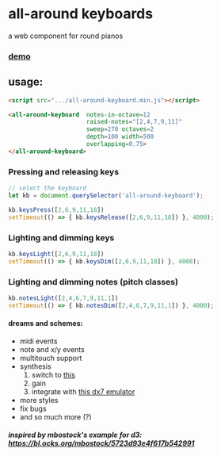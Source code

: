 # all-around keyboards
a web component for round pianos

### [demo](http://micahscopes.github.io/all-around-keyboard)

## usage:
```html
<script src=".../all-around-keyboard.min.js"></script>

<all-around-keyboard  notes-in-octave=12
                      raised-notes="[2,4,7,9,11]"
                      sweep=270 octaves=2
                      depth=100 width=500
                      overlapping=0.75>
</all-around-keyboard>
```

### Pressing and releasing keys
``` javascript
// select the keyboard
let kb = document.querySelector('all-around-keyboard');

kb.keysPress([2,6,9,11,18])
setTimeout(() => { kb.keysRelease([2,6,9,11,18]) }, 4000);
```

### Lighting and dimming keys
``` javascript
kb.keysLight([2,6,9,11,18])
setTimeout(() => { kb.keysDim([2,6,9,11,18]) }, 4000);
```

### Lighting and dimming notes (pitch classes)
``` javascript
kb.notesLight([2,4,6,7,9,11,1])
setTimeout(() => { kb.notesDim([2,4,6,7,9,11,1]) }, 4000);
```

#### dreams and schemes:
- midi events
- note and x/y events
- multitouch support
- synthesis
  1. switch to [this](https://github.com/KatsuomiK/synthesis.js)
  2. gain
  3. integrate with [this dx7 emulator](https://github.com/mmontag/dx7-synth-js)
- more styles
- fix bugs
- and so much more (?)

#### *inspired by mbostock's example for d3: https://bl.ocks.org/mbostock/5723d93e4f617b542991*
